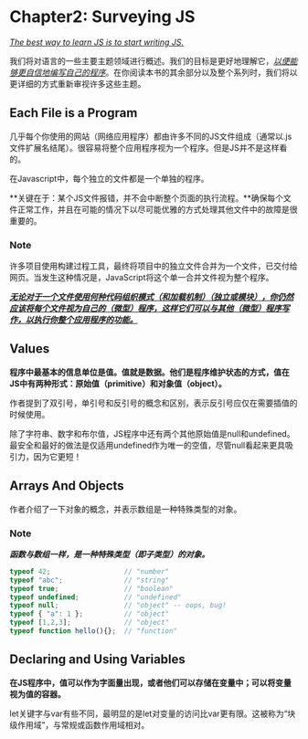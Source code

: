 # Chapter2: Surveying JS

<u>*The best way to learn JS is to start writing JS.*</u>

我们将对语言的一些主要主题领域进行概述。我们的目标是更好地理解它，<u>*以便能够更自信地编写自己的程序*</u>。在你阅读本书的其余部分以及整个系列时，我们将以更详细的方式重新审视许多这些主题。

## Each File is a Program

几乎每个你使用的网站（网络应用程序）都由许多不同的JS文件组成（通常以.js文件扩展名结尾）。很容易将整个应用程序视为一个程序。但是JS并不是这样看的。

在Javascript中，每个独立的文件都是一个单独的程序。

**关键在于：某个JS文件报错，并不会中断整个页面的执行流程。**确保每个文件正常工作，并且在可能的情况下以尽可能优雅的方式处理其他文件中的故障是很重要的。

### Note

许多项目使用构建过程工具，最终将项目中的独立文件合并为一个文件，已交付给网页。当发生这种情况是，JavaScript将这个单一合并文件视为整个程序。

<u>***无论对于一个文件使用何种代码组织模式（和加载机制）（独立或模块），你仍然应该将每个文件视为自己的（微型）程序，这样它们可以与其他（微型）程序写作，以执行你整个应用程序的功能。***</u>

## Values

**程序中最基本的信息单位是值。值就是数据。他们是程序维护状态的方式，值在JS中有两种形式：原始值（primitive）和对象值（object）。**

作者提到了双引号，单引号和反引号的概念和区别，表示反引号应仅在需要插值的时候使用。

除了字符串、数字和布尔值，JS程序中还有两个其他原始值是null和undefined。最安全和最好的做法是仅适用undefined作为唯一的空值，尽管null看起来更具吸引力，因为它更短！

## Arrays And Objects

作者介绍了一下对象的概念，并表示数组是一种特殊类型的对象。

### Note

***函数与数组一样，是一种特殊类型（即子类型）的对象。***

```javascript
typeof 42;                  // "number"
typeof "abc";               // "string"
typeof true;                // "boolean"
typeof undefined;           // "undefined"
typeof null;                // "object" -- oops, bug!
typeof { "a": 1 };          // "object"
typeof [1,2,3];             // "object"
typeof function hello(){};  // "function"
```

## Declaring and Using Variables

**在JS程序中，值可以作为字面量出现，或者他们可以存储在变量中；可以将变量视为值的容器。**

let关键字与var有些不同，最明显的是let对变量的访问比var更有限。这被称为“块级作用域”，与常规或函数作用域相对。



